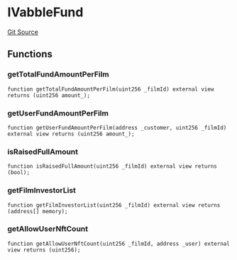 # IVabbleFund
[Git Source](https://github.com/Mill1995/VABDAO/blob/da329adf87a2070b031772816f2c7bd185e5f213/contracts/interfaces/IVabbleFund.sol)


## Functions
### getTotalFundAmountPerFilm


```solidity
function getTotalFundAmountPerFilm(uint256 _filmId) external view returns (uint256 amount_);
```

### getUserFundAmountPerFilm


```solidity
function getUserFundAmountPerFilm(address _customer, uint256 _filmId) external view returns (uint256 amount_);
```

### isRaisedFullAmount


```solidity
function isRaisedFullAmount(uint256 _filmId) external view returns (bool);
```

### getFilmInvestorList


```solidity
function getFilmInvestorList(uint256 _filmId) external view returns (address[] memory);
```

### getAllowUserNftCount


```solidity
function getAllowUserNftCount(uint256 _filmId, address _user) external view returns (uint256);
```


